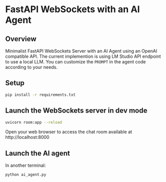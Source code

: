 # FastAPI WebSockets with an AI Agent

## Overview
Minimalist FastAPI WebSockets Server with an AI Agent using an OpenAI compatible API.
The current implemention is using LM Studio API endpoint to use a local LLM.
You can customize the `PROMPT` in the agent code according to your needs.

## Setup

```sh
pip install -r requirements.txt
```

## Launch the WebSockets server in dev mode

```sh
uvicorn room:app --reload
```

Open your web browser to access the chat room available at http://localhost:8000

## Launch the AI agent

In another terminal:

```sh
python ai_agent.py
```
